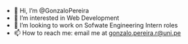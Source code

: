 - 👋 Hi, I’m @GonzaloPereira
- 👀 I’m interested in Web Development
- 💞️ I’m looking to work on Sofwate Engineering Intern roles
- 📫 How to reach me: email me at gonzalo.pereira.r@uni.pe

<!---
GonzaloPereira/GonzaloPereira is a ✨ special ✨ repository because its `README.md` (this file) appears on your GitHub profile.
You can click the Preview link to take a look at your changes.
--->
